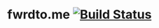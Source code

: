 # fwrdto.me [![Build Status](https://travis-ci.org/fwrdtome/app.svg?branch=master)](https://travis-ci.org/fwrdtome/app)